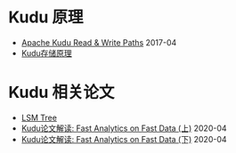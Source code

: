 # Kudu 原理


- [Apache Kudu Read & Write Paths](https://blog.cloudera.com/apache-kudu-read-write-paths/)    2017-04
- [Kudu存储原理](https://github.com/collabH/repository/blob/master/bigdata/olap/kudu/Kudu%E5%8E%9F%E7%90%86%E5%88%86%E6%9E%90.md)



# Kudu 相关论文


- [LSM Tree](https://www.cs.umb.edu/~poneil/lsmtree.pdf)
- [Kudu论文解读: Fast Analytics on Fast Data (上)](https://zhuanlan.zhihu.com/p/137238298)    2020-04
- [Kudu论文解读: Fast Analytics on Fast Data (下)](https://zhuanlan.zhihu.com/p/137243163)    2020-04
